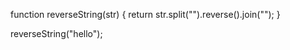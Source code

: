 
function reverseString(str) {
    return str.split("").reverse().join("");
}

reverseString("hello");